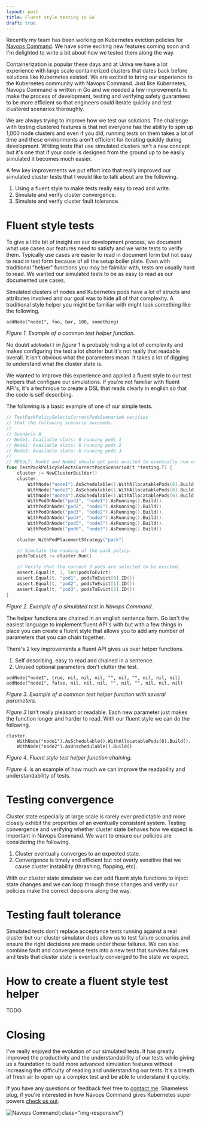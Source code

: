```yaml
---
layout: post
title: Fluent style testing in Go
draft: true
---
```

Recently my team has been working on Kubernetes eviction policies for [Navops Command](https://www.univa.com/products/navops.php). We have some exciting new features coming soon and I'm delighted to write a bit about how we tested them along the way. 

Containerization is popular these days and at Univa we have a lot experience with large scale containerized clusters that dates back before solutions like Kubernetes existed. We are excited to bring our experience to the Kubernetes community with Navops Command. Just like Kubernetes, Navops Command is written in Go and we needed a few improvements to make the process of development, testing and verifying safety guarantees to be more efficient so that engineers could iterate quickly and test clustered scenarios thoroughly.

We are always trying to improve how we test our solutions. The challenge with testing clustered features is that not everyone has the ability to spin up 1,000 node clusters and even if you did, running tests on them takes a lot of time and these environments aren't efficient for iterating quickly during development. Writing tests that use simulated clusters isn't a new concept but it's one that if your code is designed from the ground up to be easily simulated it becomes much easier. 

A few key improvements we put effort into that really improved our simulated cluster tests that I would like to talk about are the following.
1. Using a fluent style to make tests really easy to read and write.
1. Simulate and verify cluster convergence.
1. Simulate and verify cluster fault tolerance.

# Fluent style tests
To give a little bit of insight on our development process, we document what use cases our features need to satisfy and we write tests to verify them. Typically use cases are easier to read in document form but not easy to read in test form because of all the setup boiler plate. Even with traditional "helper" functions you may be faimilar with, tests are usually hard to read. We wanted our simulated tests to be as easy to read as our documented use cases.

Simulated clusters of nodes and Kubernetes pods have a lot of structs and attributes involved and our goal was to hide all of that complexity. A traditional style helper you might be familiar with might look something like the following.
```
addNode("node1", foo, bar, 100, something)
```
_Figure 1. Example of a common test helper function._

No doubt `addNode()` in _figure 1_ is probably hiding a lot of complexity and makes configuring the test a lot shorter but it's not really that readable overall. It isn't obvious what the parameters mean. It takes a lot of digging to understand what the cluster state is.

We wanted to improve this experience and applied a fluent style to our test helpers that configure our simulations. If you're not familiar with fluent API's, it's a technique to create a DSL that reads clearly in english so that the code is self describing. 

The following is a basic example of one of our simple tests.

```go
// TestPackPolicySelectsCorrectPodsScenarioA verifies  
// that the following scenario succeeds.
//
// Scenario A
// Node1: Available slots: 6 running pods 1
// Node2: Available slots: 6 running pods 2
// Node3: Available slots: 6 running pods 3
//
// RESULT: Node1 and Node2 should get pods evicted to eventually run on Node3.
func TestPackPolicySelectsCorrectPodsScenarioA(t *testing.T) {
    cluster := NewClusterBuilder()
    cluster.
        WithNode("node1").AsSchedulable().WithAllocatablePods(6).Build().
        WithNode("node2").AsSchedulable().WithAllocatablePods(6).Build().
        WithNode("node3").AsSchedulable().WithAllocatablePods(6).Build().
        WithPodOnNode("pod1", "node1").AsRunning().Build().
        WithPodOnNode("pod2", "node2").AsRunning().Build().
        WithPodOnNode("pod3", "node2").AsRunning().Build().
        WithPodOnNode("pod4", "node3").AsRunning().Build().
        WithPodOnNode("pod5", "node3").AsRunning().Build().
        WithPodOnNode("pod6", "node3").AsRunning().Build()

    cluster.WithPodPlacementStrategy("pack")

    // Simulate the running of the pack policy.
    podsToEvict := cluster.Run()

    // Verify that the correct 3 pods are selected to be evicted.
    assert.Equal(t, 3, len(podsToEvict)
    assert.Equal(t, "pod1", podsToEvict[0].ID())
    assert.Equal(t, "pod2", podsToEvict[1].ID())
    assert.Equal(t, "pod3", podsToEvict[2].ID())
}
```
_Figure 2. Example of a simulated test in Navops Command._

The helper functions are chained in an english sentence form. Go isn't the easiest language to implement fluent API's with but with a few things in place you can create a fluent style that allows you to add any number of parameters that you can chain together. 

There's 2 key improvements a fluent API gives us over  helper functions.  
1. Self describing, easy to read and chained in a sentence.
1. Unused optional parameters don't clutter the test.  
```
addNode("node1", true, nil, nil, nil, "", nil, "", nil, nil, nil)
addNode("node1", false, nil, nil, nil, "", nil, "", nil, nil, nil)
```
_Figure 3. Example of a common test helper function with several parameters._

_Figure 3_ Isn't really pleasant or readable. Each new parameter just makes the function longer and harder to read. With our fluent style we can do the following.  
```
cluster.
    WithNode("node1").AsSchedulable().WithAllocatablePods(6).Build().
    WithNode("node2").AsUnschedulable().Build()
```
_Figure 4. Fluent style test helper function chaining._

_Figure 4._ is an example of how much we can improve the readability and understandability of tests.

# Testing convergence
Cluster state especially at large scale is rarely ever predictable and more closely exhibit the properties of an eventually consistent system. Testing convergence and verifying whether cluster state behaves how we expect is important in Navops Command. We want to ensure our policies are considering the following.

1. Cluster eventually converges to an expected state.
1. Convergence is timely and efficient but not overly sensitive that we cause cluster instability (thrashing, flapping, etc).

With our cluster state simulator we can add fluent style functions to inject state changes and we can loop through these changes and verify our policies make the correct decisions along the way.

# Testing fault tolerance
Simulated tests don't replace acceptance tests running against a real cluster but our cluster simulator does allow us to test failure scenarios and ensure the right decisions are made under these failures. We can also combine fault and convergence tests into a new test that survives failures and tests that cluster state is eventually converged to the state we expect.

# How to create a fluent style test helper
TODO

# Closing
I've really enjoyed the evolution of our simulated tests. It has greatly improved the productivity and the understandability of our tests while giving us a foundation to build more advanced simulation features without increasing the difficulty of reading and understanding our tests. It's a breath of fresh air to open up a complex test and be able to understand it quickly.

If you have any questions or feedback feel free to [contact me](mailto:simon@nureality.ca). Shameless plug, if you're interested in how Navops Command gives Kubernetes super powers [check us out](https://www.univa.com/products/navops.php).

![Navops Command](http://techgenix.com/tgwordpress/wp-content/uploads/2017/03/Kubernetes-as-a-service.png){:class="img-responsive"}